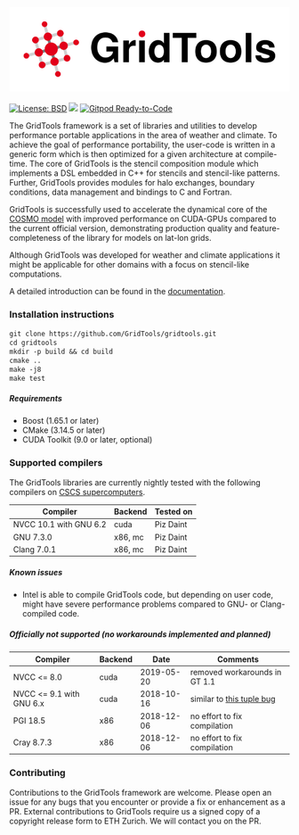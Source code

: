 <a href="https://GridTools.github.io/gridtools"><img src="docs/_static/logo.svg"/></a>
<br/><br/>
<a target="_blank" href="https://opensource.org/licenses/BSD-3-Clause">![License: BSD][BSD.License]</a>
<a target="_blank" href="https://gridtools-slack.herokuapp.com"><img src="https://gridtools-slack.herokuapp.com/badge.svg"></a>
[![Gitpod Ready-to-Code](https://img.shields.io/badge/Gitpod-Ready--to--Code-blue?logo=gitpod)](https://gitpod.io/#https://github.com/GridTools/gridtools) 

The GridTools framework is a set of libraries and utilities to develop performance portable applications in the area of weather and climate. To achieve the goal of performance portability, the user-code is written in a generic form which is then optimized for a given architecture at compile-time. The core of GridTools is the stencil composition module which implements a DSL embedded in C++ for stencils and stencil-like patterns. Further, GridTools provides modules for halo exchanges, boundary conditions, data management and bindings to C and Fortran.

GridTools is successfully used to accelerate the dynamical core of the [COSMO model](http://cosmo-model.org/) with improved performance on CUDA-GPUs compared to the current official version, demonstrating production quality and feature-completeness of the library for models on lat-lon grids.

Although GridTools was developed for weather and climate applications it might be applicable for other domains with a focus on stencil-like computations.

A detailed introduction can be found in the [documentation](https://GridTools.github.io/gridtools).

### Installation instructions

```
git clone https://github.com/GridTools/gridtools.git
cd gridtools
mkdir -p build && cd build
cmake ..
make -j8
make test
```
##### Requirements

- Boost (1.65.1 or later)
- CMake (3.14.5 or later)
- CUDA Toolkit (9.0 or later, optional)

### Supported compilers

The GridTools libraries are currently nightly tested with the following compilers on [CSCS supercomputers](https://www.cscs.ch/computers/overview/).

| Compiler | Backend | Tested on |
| --- | --- | --- |
| NVCC 10.1 with GNU 6.2 | cuda | Piz Daint |
| GNU 7.3.0 | x86, mc | Piz Daint |
| Clang 7.0.1 | x86, mc | Piz Daint |

##### Known issues

- Intel is able to compile GridTools code, but depending on user code, might have severe performance problems compared to GNU- or Clang-compiled code.

##### Officially not supported (no workarounds implemented and planned)

| Compiler | Backend | Date | Comments
| --- | --- | --- | --- |
| NVCC <= 8.0 | cuda | 2019-05-20 | removed workarounds in GT 1.1
| NVCC <= 9.1 with GNU 6.x | cuda | 2018-10-16 | similar to [this tuple bug](https://devtalk.nvidia.com/default/topic/1028112/cuda-setup-and-installation/nvcc-bug-related-to-gcc-6-lt-tuple-gt-header-/)
| PGI 18.5 | x86 | 2018-12-06 | no effort to fix compilation
| Cray 8.7.3 | x86 | 2018-12-06 | no effort to fix compilation

### Contributing

Contributions to the GridTools framework are welcome. Please open an issue for any bugs that you encounter or provide a fix or enhancement as a PR. External contributions to GridTools require us a signed copy of a copyright release form to ETH Zurich. We will contact you on the PR.

[BSD.License]: https://img.shields.io/badge/License-BSD--3--Clause-blue.svg
